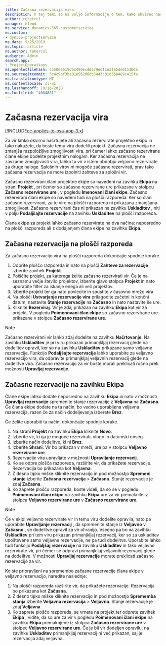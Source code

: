 ```yaml
---
title: Začasna rezervacija vira
description: V tej temi so na voljo informacije o tem, kako okvirno načrtujete ali začasno rezervirate člane projektne ekipe.
author: ruhercul
manager: kfend
ms.service: dynamics-365-customerservice
ms.custom:
- dyn365-projectservice
ms.date: 9/25/2019
ms.topic: article
ms.author: ruhercul
audience: Admin
search.app:
- ProjectOperations
ms.openlocfilehash: cb506a519dbc490ecdd579edf1e3fa5dd0153bdb
ms.sourcegitcommit: 5c4c9bf3ba018562d6cb3443c01d550489c415fa
ms.translationtype: HT
ms.contentlocale: sl-SI
ms.lasthandoff: 10/16/2020
ms.locfileid: "4084881"
---
```

# <a name="soft-book-a-resource"></a>Začasna rezervacija vira

[!INCLUDE[cc-applies-to-psa-app-3.x](../includes/cc-applies-to-psa-app-3x.md)]

Za vir lahko okvirno načrtujete ali začasno rezervirate projektno ekipo in tako nakažete, da boste temu viru dodelili projekt. Začasna rezervacija ne zmanjša razpoložljive zmogljivosti vira, pri čemer lahko začasno rezervirane člane ekipe dodelite projektnim nalogam. Ker začasna rezervacija ne zavzame zmogljivosti vira, lahko ta vir v istem obdobju veljavno rezervirate za druge naloge. Splošnih virov ni mogoče začasno rezervirati, prav tako začasna rezervacija ne more izpolniti zahteve za splošni vir.

Začasno rezervirani člani projektne ekipe so navedeni na zavihku **Ekipa** na strani **Projekt** , pri čemer so začasno rezervirane ure prikazane v stolpcu **Začasno rezervirane ure** , v pogledu **Imenovani člani ekipe**. Začasno rezervirani člani ekipe so navedeni tudi na plošči razporeda. Ker so člani začasno rezervirani, za te vire na plošči razporeda ni prikazana zmanjšana zmogljivost. Začasno rezervirani čas ni prikazan na zavihku **Uskladitev** , niti v polju **Podaljšajte rezervacije** na zavihku **Uskladitev** na plošči razporeda. 

Člana ekipe za projekt lahko začasno rezervirate na dva načina: neposredno na plošči razporeda ali z dodajanjem člana ekipe na zavihku **Ekipa**. 

## <a name="soft-book-from-the-schedule-board"></a>Začasna rezervacija na plošči razporeda
Za začasno rezervacijo vira na plošči razporeda dokončajte spodnje korake. 

1. Odprite ploščo razporeda in nato na plošči **Zahteve za rezervacije** izberite zavihek **Projekt**.
2. Poiščite projekt, za katerega želite začasno rezervirati vir. Če je na seznamu večje število projektov, izberite glavo stolpca **Projekt** in nato uporabite filter za iskanje enega ali več projektov.
3. Izberite projekt ter ga nato povlecite in spustite v časovno mrežo vira.
5. Na plošči **Ustvarjanje rezervacije vira** prilagodite začetni in končni datum, nastavite **Stanje rezervacije** na **Začasno** in nato nastavite še ure. 
6. Kliknite **Rezerviraj**. Vir je zdaj prikazan na zavihku **Ekipa** kot vir za projekt. V pogledu **Poimenovani član ekipe** so začasno rezervirane ure prikazane v stolpcu **Začasno rezervirane ure**.

> [!NOTE]
> Začasno rezervirani vir lahko zdaj dodelite na zavihku **Načrtovanje**. Na zavihku **Uskladitev** je pri viru prikazan primanjkljaj rezervacij glede na dodelitev opravil, ker so na zavihku **Uskladitev** prikazane samo veljavne rezervacije. Funkcijo **Podaljšajte rezervacije** lahko uporabite za veljavno rezervacijo vira, da odpravite primanjkljaj veljavnih rezervacij glede na dodelitve vira. Začasno rezervacijo za vir boste morali preklicati ročno prek možnosti **Upravljaj rezervacije**.

## <a name="soft-book-on-the-team-tab"></a>Začasne rezervacije na zavihku Ekipa

Člane ekipe lahko dodate neposredno na zavihku **Ekipa** in nato v možnosti **Upravljaj rezervacije** spremenite stanje rezervacije z **Veljavna** na **Začasna**. Če člana ekipe dodate na ta način, bo vedno uporabljena veljavna rezervacija, razen če za način dodeljevanja izberete **Brez**.

Če želite uporabiti ta način, dokončajte spodnje korake.

1. Na strani **Projekt** na zavihku **Ekipa** kliknite **Novo**.
2. Izberite vir, ki ga je mogoče rezervirati, vlogo in datumski obseg.
3. Izberite način dodelitve, ki ni **Brez**.
4. Izberite **Shrani**. Vir bo prikazan v mreži, ure pa v stolpcu **Veljavno rezervirane ure**.
5. Rezervacije vira upravljate v možnosti **Upravljanje rezervacij**.
6. Ko se odpre plošča razporeda, razširite vir, da prikažete rezervacije. Rezervacija bo prikazana kot **Veljavna**.
7. Z desno tipko miške kliknite rezervacijo in pod možnostjo **Spremeni stanje** izberite **Začasna rezervacija** \> **Začasna**. Stanje rezervacije je zdaj **Začasna**.
8. Ko zaprete ploščo razporeda, boste videli, da so se v pogledu **Poimenovani člani ekipe** na zavihku **Ekipa** ure za vir premaknile iz stolpca **Veljavno rezervirane ure** v **Začasno rezervirane ure**.

> [!NOTE]
> Če v ekipi veljavno rezervirate vir in temu viru dodelite opravila, nato pa uporabite **Upravljanje rezervacij** , da spremenite stanje iz **Veljavno** v **Začasno** , se dodelitve opravil za vir ohranijo. Vseeno pa bo na zavihku **Uskladitev** pri tem viru prikazan primanjkljaj rezervacij, ker so za uskladitev upoštevane samo veljavne rezervacije, ne pa tudi dodelitve. Uporabite lahko tudi funkcijo **Podaljšaj rezervacije** na zavihku **Uskladitev** in tako veljavno rezervirate vir, pri čemer se odpravi primanjkljaj veljavnih rezervacij glede na dodelitve. V možnosti **Upravljaj rezervacije** morate preklicati začasno rezervacijo za vir.

Ko ste pripravljeni na spremembo začasne rezervacije člana ekipe v veljavno rezervacijo, naredite naslednje:

1. Na plošči razporeda razširite vir, da prikažete rezervacije. Rezervacija bo prikazana kot **Začasna**.
2. Z desno tipko miške kliknite rezervacijo in pod možnostjo **Sprememba stanja** izberite **Veljavna rezervacija** \> **Veljavna**. Stanje rezervacije je zdaj **Veljavna**.
3. Ko zaprete ploščo razporeda, se vrnete na projekt ter odprete zavihek **Ekipa** , vidite, da so ure za vir v pogledu **Poimenovani člani ekipe** na zavihku **Ekipa** premaknjene iz stolpca **Začasno rezervirane ure** v stolpec **Veljavno rezervirane ure**. Če je bil vir dodeljen opravilu, na zavihku **Uskladitev** primanjkljaj rezervacij ni več prikazan, saj je rezervacija zdaj veljavna.

